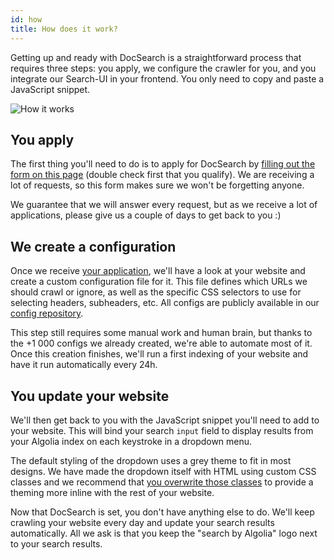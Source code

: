 ```yaml
---
id: how
title: How does it work?
---
```


Getting up and ready with DocSearch is a straightforward process that requires
three steps: you apply, we configure the crawler for you, and you integrate our
Search-UI in your frontend. You only need to copy and paste a JavaScript
snippet.

![How it works][4]

## You apply

The first thing you'll need to do is to apply for DocSearch by [filling out the
form on this page][1] (double check first that you qualify). We are receiving a
lot of requests, so this form makes sure we won't be forgetting anyone.

We guarantee that we will answer every request, but as we receive a lot of
applications, please give us a couple of days to get back to you :)

## We create a configuration

Once we receive [your application][1], we'll have a look at your website and
create a custom configuration file for it. This file defines which URLs we
should crawl or ignore, as well as the specific CSS selectors to use for
selecting headers, subheaders, etc. All configs are publicly available in our
[config repository][2].

This step still requires some manual work and human brain, but thanks to the +1
000 configs we already created, we're able to automate most of it. Once this
creation finishes, we'll run a first indexing of your website and have it run
automatically every 24h.

## You update your website

We'll then get back to you with the JavaScript snippet you'll need to add to
your website. This will bind your search `input` field to display results from
your Algolia index on each keystroke in a dropdown menu.

The default styling of the dropdown uses a grey theme to fit in most designs. We
have made the dropdown itself with HTML using custom CSS classes and we
recommend that [you overwrite those classes][3] to provide a theming more inline
with the rest of your website.

Now that DocSearch is set, you don't have anything else to do. We'll keep
crawling your website every day and update your search results automatically.
All we ask is that you keep the "search by Algolia" logo next to your search
results.

[1]: apply.mdx
[2]: https://github.com/algolia/docsearch-configs/tree/master/configs
[3]: styling.md
[4]: ../img/assets/docsearch-how-it-works.png
